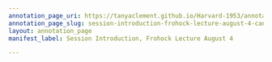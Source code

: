 ```yaml
---
annotation_page_uri: https://tanyaclement.github.io/Harvard-1953/annotations/session-introduction-frohock-lecture-august-4-canvas-1-w-m--frohock.json
annotation_page_slug: session-introduction-frohock-lecture-august-4-canvas-1-w-m--frohock
layout: annotation_page
manifest_label: Session Introduction, Frohock Lecture August 4

---
```

